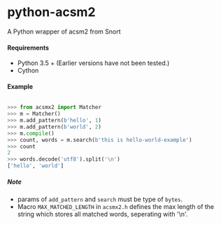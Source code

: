 # python-acsm2
A Python wrapper of acsm2 from Snort

#### Requirements
- Python 3.5 + (Earlier versions have not been tested.)
- Cython


#### Example

```python

>>> from acsmx2 import Matcher
>>> m = Matcher()
>>> m.add_pattern(b'hello', 1)
>>> m.add_pattern(b'world', 2)
>>> m.compile()
>>> count, words = m.search(b'this is hello-world-example')
>>> count
2
>>> words.decode('utf8').split('\n')
['hello', 'world']

```

##### Note
- params of `add_pattern` and `search` must be type of `bytes`.
- Macro `MAX_MATCHED_LENGTH` in `acsmx2.h` defines the max length of the string which stores all matched words, seperating with '\n'.
